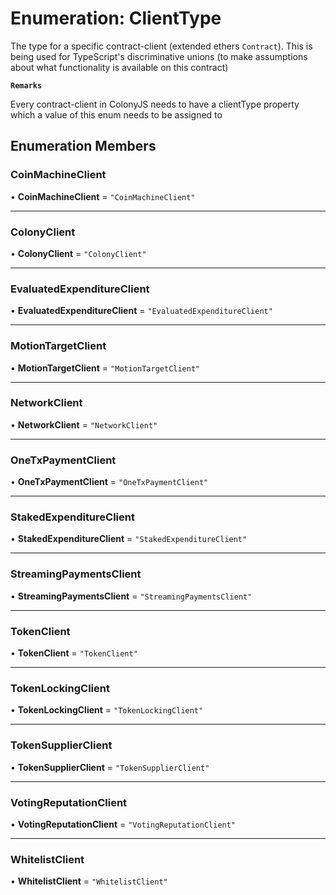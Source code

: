 # Enumeration: ClientType

The type for a specific contract-client (extended ethers `Contract`).
This is being used for TypeScript's discriminative unions (to make assumptions about what functionality is available on this contract)

**`Remarks`**

Every contract-client in ColonyJS needs to have a clientType property which a value of this enum needs to be assigned to

## Enumeration Members

### CoinMachineClient

• **CoinMachineClient** = ``"CoinMachineClient"``

___

### ColonyClient

• **ColonyClient** = ``"ColonyClient"``

___

### EvaluatedExpenditureClient

• **EvaluatedExpenditureClient** = ``"EvaluatedExpenditureClient"``

___

### MotionTargetClient

• **MotionTargetClient** = ``"MotionTargetClient"``

___

### NetworkClient

• **NetworkClient** = ``"NetworkClient"``

___

### OneTxPaymentClient

• **OneTxPaymentClient** = ``"OneTxPaymentClient"``

___

### StakedExpenditureClient

• **StakedExpenditureClient** = ``"StakedExpenditureClient"``

___

### StreamingPaymentsClient

• **StreamingPaymentsClient** = ``"StreamingPaymentsClient"``

___

### TokenClient

• **TokenClient** = ``"TokenClient"``

___

### TokenLockingClient

• **TokenLockingClient** = ``"TokenLockingClient"``

___

### TokenSupplierClient

• **TokenSupplierClient** = ``"TokenSupplierClient"``

___

### VotingReputationClient

• **VotingReputationClient** = ``"VotingReputationClient"``

___

### WhitelistClient

• **WhitelistClient** = ``"WhitelistClient"``
